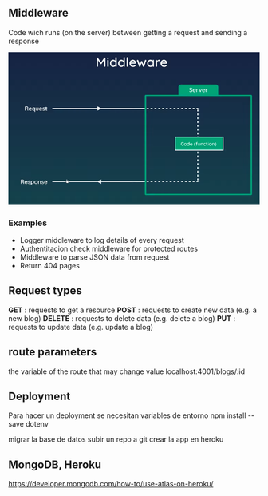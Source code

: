 ## Middleware

Code wich runs (on the server) between getting a request and sending a response

![](assetsNotes/01.png)

### Examples

- Logger middleware to log details of every request
- Authentitacion check middleware for protected routes
- Middleware to parse JSON data from request
- Return 404 pages

## Request types

**GET** : requests to get a resource
**POST** : requests to create new data (e.g. a new blog)
**DELETE** : requests to delete data (e.g. delete a blog)
**PUT** : requests to update data (e.g. update a blog)


## route parameters

the variable of the route that may change value
localhost:4001/blogs/:id

## Deployment

Para hacer un deployment se necesitan variables de entorno
npm install --save dotenv

migrar la base de datos
subir un repo a git
crear la app en heroku

## MongoDB, Heroku

https://developer.mongodb.com/how-to/use-atlas-on-heroku/